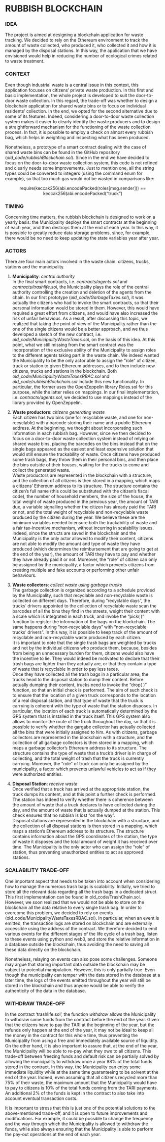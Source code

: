 # RUBBISH BLOCKCHAIN 

### IDEA  
The project is aimed at designing a blockchain application for waste tracking. We decided to rely on the Ethereum environment to track the amount of waste collected, who produced it, who collected it and how it is managed by the disposal stations. In this way, the application that we have envisioned would help in reducing the number of ecological crimes related to waste treatment.

### CONTEXT  
Even though industrial waste is a central issue in this context, this application focuses on citizens’ private waste production. In this first and basic implementation, the whole project is developed to suit the door-to-door waste collection. In this regard, the trade-off was whether to design a blockchain application for shared waste bins or to focus on individual residents’ collection. In the end, we opted for the second alternative due to some of its features. Indeed, considering a door-to-door waste collection system makes it easier to clearly identify the waste producers and to design a straightforward mechanism for the functioning of the waste collection process. In fact, it is possible to employ a check on almost every rubbish bag, which helps in weighting and inspecting what has been produced.

Nonetheless, a prototype of a smart contract dealing with the case of shared waste bins can be found in the GitHub repository (*old_code/rubbishBlockchain.sol*). Since in the end we have decided to focus on the door-to-door waste collection system, this code is not refined and clearly needs some improvements. Just to mention one, all the string types could be converted to integers (using the command enum for example), so that too much gas would not be wasted in comparisons like:   
<div align="center"> require(keccak256(abi.encodePacked(roles[msg.sender])) == keccak256(abi.encodePacked(“truck”) 
</div>   

### TIMING
Concerning time matters, the rubbish blockchain is designed to work on a yearly basis: the Municipality deploys the smart contracts at the beginning of each year, and then destroys them at the end of each year. In this way, it is possible to greatly reduce data storage problems, since, for example, there would be no need to keep updating the state variables year after year.

### ACTORS 
There are four main actors involved in the waste chain: citizens, trucks, stations and the municipality. 

  1.	**Municipality**: *central authority*  
In the final smart contracts, i.e. *contracts/agents.sol* and *contracts/trashlife.sol*, the Municipality plays the role of the central authority controlling the creation and     deletion of the agents from the chain. In our first prototype (*old_code/GarbageTaxes.sol*), it was actually the citizens who had to invoke the smart contracts, so that their     personal information would be stored in them. However, this would have required a great effort from citizens, and would have also increased the risk of unfair behavious. As a     result, after discussing this topic, we realized that taking the point of view of the Municipality rather than the one of the single citizens would be a better approach, and we   thus developed a sketch of the new contract, i.e. *old_code/MunicipalityWasteTaxes.sol*, on the basis of this idea. At this point, what we still missing from the smart contract   was the incorporation of the exclusive ability of the Municipality to assign roles to the different agents taking part in the waste chain. We indeed wanted the Municipality to     be the only actor able to assign the "role" of citizen, truck or station to given Ethereum addresses, and to then include new citizens, trucks and stations in the blockchain.     Both *old_code/MunicipalityWasteTaxesRBAC.sol* and *old_code/rubbishBlockchain.sol* include this new functionality. In particular, the former uses the OpenZeppelin library         Roles.sol for this purpose, while the latter relies on mappings. In our final implementation, i.e. *contracts/agents.sol*, we decided to use mappings instead of the library       provided by OpenZeppelin.

  2.	**Waste productors**: *citizens generating waste*  
Each citizen has two bins (one for recyclable waste, and one for non-recyclable) with a barcode storing their name and a public Ethereum address. At the beginning, we thought     about incorporating such information in each rubbish bag. However, since we then decided to focus on a door-to-door waste collection system instead of relying on shared waste     bins, placing the barcodes on the bins instead that on the single bags appeared as the easiest and least expensive solution that would still ensure the trackability of waste.     Once citizens have produced some trash bags, they throw them in their personal bins, and then place the bins outside of their houses, waiting for the trucks to come and collect   the generated waste.  
Waste productors are represented in the blockchain with a structure, and the collection of all citizens is then stored in a mapping, which maps a citizens’ Ethereum address to     its structure. The structure contains the citizen’s full name (this could be substituted with the citizen’s fiscal code), the number of household members, the size of the house,   the total weight of waste produced in the previous year, the amount of TARI due, a variable signalling whether the citizen has already paid the TARI or not, and the total weight   of recyclable and non-recyclable waste produced by the citizen during the year. We believe these are the minimum variables needed to ensure both the trackability of waste and a   fair tax-incentive mechanism, without incurring in scalability issues. Indeed, since the structs are saved in the blockchain and the Municipality is the only actor allowed to modify their content, citizens are not able to modify the amount and type of waste they have produced (which determines the reimbursement that are going to get at the end of the year), the amount of TARI they have to pay and whether they have already paid it or not. Moreover, the “role” of citizen can only be assigned by the municipality, a factor which prevents citizens from creating multiple and fake accounts or performing other unfair behaviours. 

  3.	**Waste collectors**: *collect waste using garbage trucks*  
The garbage collection is organized according to a schedule provided by the Municipality, such that recyclable and non-recyclable waste is collected on different days. Therefore, during “recyclable days”, the trucks’ drivers appointed to the collection of recyclable waste scan the barcodes of all the bins they find in the streets, weight their content with a scale which is integrated in each truck, and invoke the “pick( )” function to register the information of the bags on the blockchain. The same happens during “non-recyclable days” with “non-recyclable trucks’ drivers”. In this way, it is possible to keep track of the amount of recyclable and non-recyclable waste produced by each citizen.  
It is important to note that the single trash bags are weighted by trucks and not by the individual citizens who produce them, because, besides from being an unnecessary burden for them, citizens would also have the incentive to lie. They would indeed be motivated to declare that their trash bags are lighter than they actually are, or that they contain a type of waste that is recyclable in order to pay less taxes.   
Once they have collected all the trash bags in a particular area, the trucks head to the disposal station to dump their content. Before actually dumping their content, trucks need to invoke the “drop( )” function, so that an initial check is performed. The aim of such check is to ensure that the location of a given truck corresponds to the location of a real disposal station, and that type of waste that the truck is carrying is coherent with the type of waste that the station disposes. In particular, the location of each truck is automatically determined by the GPS system that is installed in the truck itself. This GPS system also allows to monitor the route of the truck throughout the day, so that it is possible to verify whether the gargabe collector has actually collected all the bins that were initially assigned to him.
As with citizens, garbage collectors are represented in the blockchain with a structure, and the collection of all garbage collectors is then stored in a mapping, which maps a garbage collector’s Ethereum address to its structure. The structure contains the type of waste that a truck’s driver is in charge of collecting, and the total weight of trash that the truck is currently carrying. Moreover, the “role” of truck can only be assigned by the municipality, a factor which prevents unlawful vehicles to act as if they were authorized entities.

  4.	**Disposal Station**: *receive waste*    
Once verified that a truck has arrived at the appropriate station, the truck dumps its content, and at this point a further check is performed. The station has indeed to verify whether there is coherence between the amount of waste that a truck declares to have collected during the day, and the amount of waste that is actually dumped at the station. This check ensures that no rubbish is lost “on the way”.   
Disposal stations are represented in the blockchain with a structure, and the collection of all disposal stations is then stored in a mapping, which maps a station’s Ethereum address to its structure. The structure contains information about the GPS coordinates of the station, the type of waste it disposes and the total amount of weight it has received over time. The Municipality is the only actor who can assign the “role” of station, thus preventing unauthorized entities to act as approved stations. 

### SCALABILITY TRADE-OFF 
One important aspect that needs to be taken into account when considering how to manage the numerous trash bags is scalability. Initially, we tried to store all the relevant data regarding all the trash bags in a dedicated struct. This first implementation can be found in old_code/TrashChain.sol. However, we soon realized that we would not be able to store on the blockchain all the data relative to every single trash bag. In order to overcome this problem, we decided to rely on events (old_code/MunicipalityWasteTaxesRBAC.sol). In particular, when an event is emitted, the transaction logs are stored on blockchain and are externally accessible using the address of the contract. We therefore decided to emit various events for the different stages of the life cycle of a trash bag, listen to these events using python and web3, and store the relative information in a database outside the blockchain, thus avoiding the need to saving all these data directly on the blockchain.   

Nonetheless, relaying on events can also pose some challenges. Someone may argue that storing important data outside the blockchain may be subject to potential manipulation. However, this is only partially true. Even though the municipality can temper with the data stored in the database at a later time, the logs of the events emitted throughout the year will still be stored in the blockchain and thus anyone would be able to verify the authenticity of the data in the database. 

### WITHDRAW TRADE-OFF
In the contract ‘trashlife.sol’, the function *withdraw* allows the Municipality to withdraw some funds from the contract before the end of the year. Given that the citizens have to pay the TARI at the beginning of the year, but the refunds only happen at the end of the year, it may not be ideal to keep all the money in the contract for this whole time, thus preventing the Municipality from using a free and immediately available source of liquidity. On the other hand, it is also important to assure that, at the end of the year, the Municipality will be able to re-pay what they owe to all citizens. This trade-off between freezing funds and default risk can be partially solved by allowing the municipality to withdraw once a year 88% of the total funds stored in the contract. In this way, the Municipality can enjoy some immediate liquidity while at the same time guaranteeing to be solvent at the end of the year. Indeed, even assuming that all citizens recycled more than 75% of their waste, the maximum amount that the Municipality would have to pay to citizens is 10% of the total funds coming from the TARI payments. An additional 2% of the funds is kept in the contract to also take into account eventual transaction costs. 

It is important to stress that this is just one of the potential solutions to the above-mentioned trade-off, and it is open to future improvements and modifications. For example, it could be possible to change the frequency and the way through which the Municipality is allowed to withdraw the funds, while also always ensuring that the Municipality is able to perform the pay-out operations at the end of each year. 
